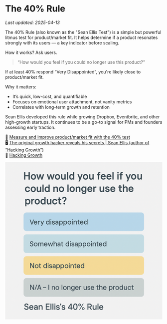 # The 40% Rule

_Last updated: 2025-04-13_

The 40% Rule (also known as the "Sean Ellis Test") is a simple but powerful litmus test for product/market fit. It helps determine if a product resonates strongly with its users — a key indicator before scaling.

How it works? Ask users. 
> “How would you feel if you could no longer use this product?”

If at least 40% respond “Very Disappointed”, you're likely close to product/market fit.

Why it matters:
- It’s quick, low-cost, and quantifiable
- Focuses on emotional user attachment, not vanity metrics
- Correlates with long-term growth and retention

Sean Ellis developed this rule while growing Dropbox, Eventbrite, and other high-growth startups. It continues to be a go-to signal for PMs and founders assessing early traction.

📄 [Measure and improve product/market fit with the 40% test](https://www.reforge.com/guides/measure-and-improve-product-market-fit)  
🖥️ [The original growth hacker reveals his secrets | Sean Ellis (author of “Hacking Growth”)](https://www.youtube.com/watch?v=VjJ6xcv7e8s)  
📘 [Hacking Growth](https://amzn.asia/d/8zEFEKX)

![40% Rule](../../images/40_percent.png)